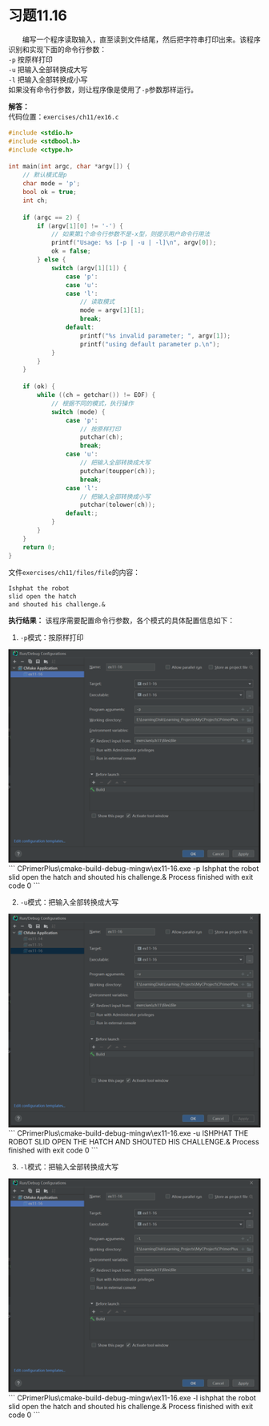 # 习题11.16

&emsp;&emsp;编写一个程序读取输入，直至读到文件结尾，然后把字符串打印出来。该程序识别和实现下面的命令行参数：  
`-p` 按原样打印  
`-u` 把输入全部转换成大写  
`-l` 把输入全部转换成小写  
如果没有命令行参数，则让程序像是使用了`-p`参数那样运行。

**解答：**  
代码位置：`exercises/ch11/ex16.c`
```c
#include <stdio.h>
#include <stdbool.h>
#include <ctype.h>

int main(int argc, char *argv[]) {
    // 默认模式是p
    char mode = 'p';
    bool ok = true;
    int ch;

    if (argc == 2) {
        if (argv[1][0] != '-') {
            // 如果第1个命令行参数不是-x型，则提示用户命令行用法
            printf("Usage: %s [-p | -u | -l]\n", argv[0]);
            ok = false;
        } else {
            switch (argv[1][1]) {
                case 'p':
                case 'u':
                case 'l':
                    // 读取模式
                    mode = argv[1][1];
                    break;
                default:
                    printf("%s invalid parameter; ", argv[1]);
                    printf("using default parameter p.\n");
            }
        }
    }

    if (ok) {
        while ((ch = getchar()) != EOF) {
            // 根据不同的模式，执行操作
            switch (mode) {
                case 'p':
                    // 按原样打印
                    putchar(ch);
                    break;
                case 'u':
                    // 把输入全部转换成大写
                    putchar(toupper(ch));
                    break;
                case 'l':
                    // 把输入全部转换成小写
                    putchar(tolower(ch));
                default:;
            }
        }
    }
    return 0;
}
```

文件`exercises/ch11/files/file`的内容：
```
Ishphat the robot
slid open the hatch
and shouted his challenge.&
```

**执行结果：**
该程序需要配置命令行参数，各个模式的具体配置信息如下：
1. `-p`模式：按原样打印
<img src="images/ex16_program_arguments_config_p.png" alt="-p模式" style="zoom:67%;" />
```
CPrimerPlus\cmake-build-debug-mingw\ex11-16.exe -p
Ishphat the robot
slid open the hatch
and shouted his challenge.&
Process finished with exit code 0
```

2. `-u`模式：把输入全部转换成大写
<img src="images/ex16_program_arguments_config_u.png" alt="-u模式" style="zoom:67%;" />
```
CPrimerPlus\cmake-build-debug-mingw\ex11-16.exe -u
ISHPHAT THE ROBOT
SLID OPEN THE HATCH
AND SHOUTED HIS CHALLENGE.&
Process finished with exit code 0
```

3. `-l`模式：把输入全部转换成大写
<img src="images/ex16_program_arguments_config_l.png" alt="-l模式" style="zoom:67%;" />
```
CPrimerPlus\cmake-build-debug-mingw\ex11-16.exe -l
ishphat the robot
slid open the hatch
and shouted his challenge.&
Process finished with exit code 0
```